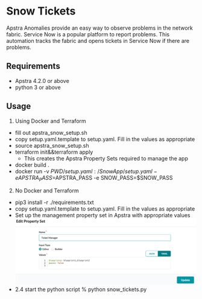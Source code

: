 # Snow Tickets
Apstra Anomalies provide an easy way to observe problems in the network fabric.
Service Now is a popular platform to report problems. This automation tracks the fabric and opens tickets in Service Now if there are problems.


## Requirements

- Apstra 4.2.0 or above
- python 3 or above

## Usage

1. Using Docker and Terraform 
- fill out apstra_snow_setup.sh
- copy setup.yaml.template to setup.yaml. Fill in the values as appropriate
- source apstra_snow_setup.sh
- terraform init&&terraform apply
  - This creates the Apstra Property Sets required to manage the app
- docker build . 
- docker run  -v $PWD/setup.yaml:/SnowApp/setup.yaml -e APSTRA_PASS=$APSTRA_PASS -e SNOW_PASS=$SNOW_PASS <docker image name>

2. No Docker and Terraform
- pip3 install -r ./requirements.txt
- copy setup.yaml.template to setup.yaml. Fill in the values as appropriate
- Set up the management property set in Apstra with appropriate values
![img.png](img.png)
- 2.4 start the python script 
   % python snow_tickets.py


